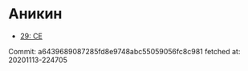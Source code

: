 # Аникин
- [29: CE](29.md)

Commit: a6439689087285fd8e9748abc55059056fc8c981
 fetched at: 20201113-224705
